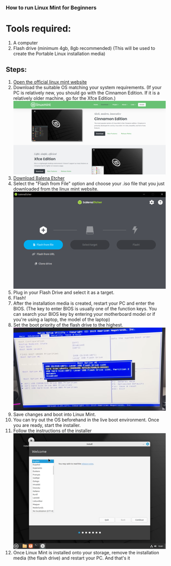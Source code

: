 ### How to run Linux Mint for Beginners
# Tools required:
1. A computer
2. Flash drive (minimum 4gb, 8gb recommended) (This will be used to create the Portable Linux installation media)
## Steps:
1. [Open the official linux mint website](https://linuxmint.com/download.php)
2. Download the suitable OS matching your system requirements. (If your PC is relatively new, you should go with the Cinnamon Edition. If it is a relatively older machine, go for the Xfce Edition.)
   ![alt text](https://github.com/trishfr/linux-mint/blob/main/image-1.png "Linux Mint Official Website")
3. [Download Balena Etcher](https://etcher.balena.io/)
4. Select the "Flash from File" option and choose your .iso file that you just downloaded from the linux mint website.
![alt text](https://github.com/trishfr/linux-mint/blob/main/image-2.png "Balena Etcher User Interface")
5. Plug in your Flash Drive and select it as a target.
6. Flash!
7. After the installation media is created, restart your PC and enter the BIOS. (The key to enter BIOS is usually one of the function keys. You can search your BIOS key by entering your motherboard model or if you're using a laptop, the model of the laptop)
8. Set the boot priority of the flash drive to the highest.
![alt text](https://github.com/trishfr/linux-mint/blob/main/image-3.png "BIOS Boot Menu Page, Yours may look different")
9. Save changes and boot into Linux Mint.
10. You can try out the OS beforehand in the live boot environment. Once you are ready, start the installer.
11. Follow the instructions of the installer
![alt text](https://github.com/trishfr/linux-mint/blob/main/image-4.png "Linux Mint Installer")
12. Once Linux Mint is installed onto your storage, remove the installation media (the flash drive) and restart your PC.
And that's it

